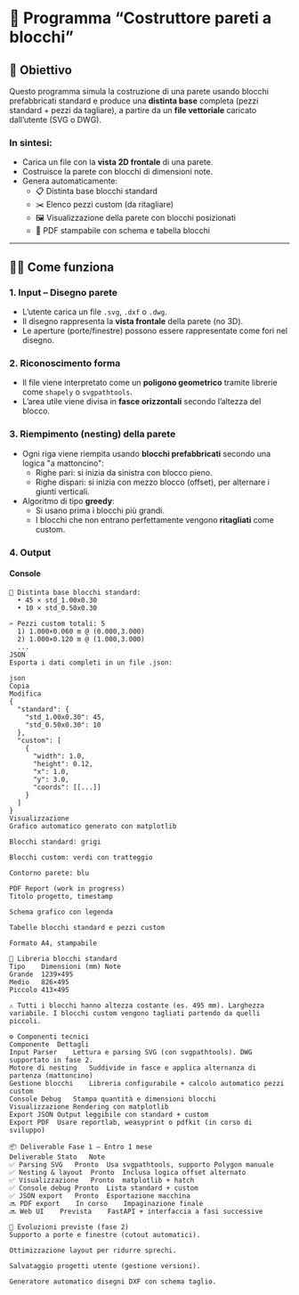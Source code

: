 # 📐 Programma “Costruttore pareti a blocchi”

## 🎯 Obiettivo

Questo programma simula la costruzione di una parete usando blocchi prefabbricati standard e produce una **distinta base** completa (pezzi standard + pezzi da tagliare), a partire da un **file vettoriale** caricato dall’utente (SVG o DWG).  

### In sintesi:
- Carica un file con la **vista 2D frontale** di una parete.
- Costruisce la parete con blocchi di dimensioni note.
- Genera automaticamente:
  - 📋 Distinta base blocchi standard
  - ✂️ Elenco pezzi custom (da ritagliare)
  - 🖼️ Visualizzazione della parete con blocchi posizionati
  - 📄 PDF stampabile con schema e tabella blocchi

---

## 🧑‍💻 Come funziona

### 1. Input – Disegno parete
- L’utente carica un file `.svg`, `.dxf` o `.dwg`.
- Il disegno rappresenta la **vista frontale** della parete (no 3D).
- Le aperture (porte/finestre) possono essere rappresentate come fori nel disegno.

### 2. Riconoscimento forma
- Il file viene interpretato come un **poligono geometrico** tramite librerie come `shapely` o `svgpathtools`.
- L’area utile viene divisa in **fasce orizzontali** secondo l’altezza del blocco.

### 3. Riempimento (nesting) della parete
- Ogni riga viene riempita usando **blocchi prefabbricati** secondo una logica "a mattoncino":
  - Righe pari: si inizia da sinistra con blocco pieno.
  - Righe dispari: si inizia con mezzo blocco (offset), per alternare i giunti verticali.
- Algoritmo di tipo **greedy**:
  - Si usano prima i blocchi più grandi.
  - I blocchi che non entrano perfettamente vengono **ritagliati** come custom.

### 4. Output

#### Console
```plaintext
🔨 Distinta base blocchi standard:
  • 45 × std_1.00x0.30
  • 10 × std_0.50x0.30

✂️ Pezzi custom totali: 5
  1) 1.000×0.060 m @ (0.000,3.000)
  2) 1.000×0.120 m @ (1.000,3.000)
  ...
JSON
Esporta i dati completi in un file .json:

json
Copia
Modifica
{
  "standard": {
    "std_1.00x0.30": 45,
    "std_0.50x0.30": 10
  },
  "custom": [
    {
      "width": 1.0,
      "height": 0.12,
      "x": 1.0,
      "y": 3.0,
      "coords": [[...]]
    }
  ]
}
Visualizzazione
Grafico automatico generato con matplotlib

Blocchi standard: grigi

Blocchi custom: verdi con tratteggio

Contorno parete: blu

PDF Report (work in progress)
Titolo progetto, timestamp

Schema grafico con legenda

Tabelle blocchi standard e pezzi custom

Formato A4, stampabile

🧱 Libreria blocchi standard
Tipo	Dimensioni (mm)	Note
Grande	1239×495	
Medio	826×495	
Piccolo	413×495	

⚠️ Tutti i blocchi hanno altezza costante (es. 495 mm). Larghezza variabile. I blocchi custom vengono tagliati partendo da quelli piccoli.

⚙️ Componenti tecnici
Componente	Dettagli
Input Parser	Lettura e parsing SVG (con svgpathtools). DWG supportato in fase 2.
Motore di nesting	Suddivide in fasce e applica alternanza di partenza (mattoncino)
Gestione blocchi	Libreria configurabile + calcolo automatico pezzi custom
Console Debug	Stampa quantità e dimensioni blocchi
Visualizzazione	Rendering con matplotlib
Export JSON	Output leggibile con standard + custom
Export PDF	Usare reportlab, weasyprint o pdfkit (in corso di sviluppo)

📦 Deliverable Fase 1 – Entro 1 mese
Deliverable	Stato	Note
✅ Parsing SVG	Pronto	Usa svgpathtools, supporto Polygon manuale
✅ Nesting & layout	Pronto	Inclusa logica offset alternato
✅ Visualizzazione	Pronto	matplotlib + hatch
✅ Console debug	Pronto	Lista standard + custom
✅ JSON export	Pronto	Esportazione macchina
🔜 PDF export	In corso	Impaginazione finale
🔜 Web UI	Prevista	FastAPI + interfaccia a fasi successive

🔄 Evoluzioni previste (fase 2)
Supporto a porte e finestre (cutout automatici).

Ottimizzazione layout per ridurre sprechi.

Salvataggio progetti utente (gestione versioni).

Generatore automatico disegni DXF con schema taglio.

